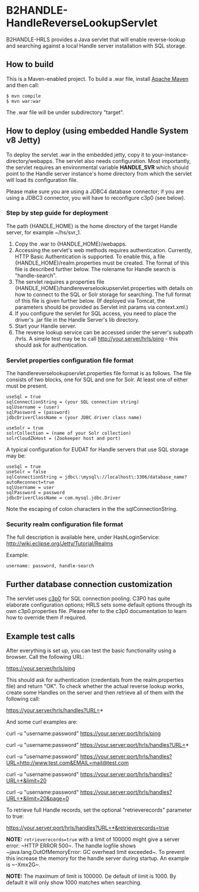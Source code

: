 # B2HANDLE-HandleReverseLookupServlet

B2HANDLE-HRLS provides a Java servlet that will enable reverse-lookup and searching against a local Handle server installation with SQL storage.

## How to build

This is a Maven-enabled project. To build a .war file, install [Apache Maven](https://maven.apache.org) and then call:
```
$ mvn compile
$ mvn war:war
```
The .war file will be under subdirectory "target". 

## How to deploy (using embedded Handle System v8 Jetty)

To deploy the servlet .war in the embedded jetty, copy it to your-instance-directory/webapps.
The servlet also needs configuration. Most importantly, the servlet requires an environmental variable **HANDLE_SVR** which should point to the Handle server instance's home directory from which the servlet will load its configuration file.

Please make sure you are using a JDBC4 database connector; if you are using a JDBC3 connector, you will have to reconfigure c3p0 (see below).

### Step by step guide for deployment

The path {HANDLE_HOME} is the home directory of the target Handle server, for example ~/hs/svr_1.

1. Copy the .war to {HANDLE_HOME}/webapps.
2. Accessing the servlet's web methods requires authentication. Currently, HTTP Basic Authentication is supported. To enable this, a file {HANDLE_HOME}/realm.properties must be created. The format of this file is described further below. The rolename for Handle search is "handle-search".
3. The servlet requires a properties file {HANDLE_HOME}/handlereverselookupservlet.properties with details on how to connect to the SQL or Solr storage for searching. The full format of this file is given further below. (If deployed via Tomcat, the parameters should be provided as Servlet init params via context.xml.)
4. If you configure the servlet for SQL access, you need to place the driver's .jar file in the Handle Server's lib directory.
5. Start your Handle server.
6. The reverse lookup service can be accessed under the server's subpath /hrls. A simple test may be to call http://your.server/hrls/ping - this should ask for authentication.

### Servlet properties configuration file format

The handlereverselookupservlet.properties file format is as follows. The file consists of two blocks, one for SQL and one for Solr. At least one of either must be present.

```
useSql = true
sqlConnectionString = (your SQL connection string)
sqlUsername = (user)
sqlPassword = (password)
jdbcDriverClassName = (your JDBC driver class name)

useSolr = true
solrCollection = (name of your Solr collection)
solrCloudZkHost = (Zookeeper host and port)
```

A typical configuration for EUDAT for Handle servers that use SQL storage may be:

```
useSql = true
useSolr = false
sqlConnectionString = jdbc\:\mysql\://localhost\:3306/database_name?autoReconnect=true
sqlUsername = user
sqlPassword = password
jdbcDriverClassName = com.mysql.jdbc.Driver
```

Note the escaping of colon characters in the the sqlConnectionString. 

### Security realm configuration file format

The full description is available here, under HashLoginService: http://wiki.eclipse.org/Jetty/Tutorial/Realms

Example:
```
username: password, handle-search
```

## Further database connection customization

The servlet uses [c3p0](http://www.mchange.com/projects/c3p0) for SQL connection pooling. C3P0 has quite elaborate configuration options; HRLS sets some default options through its own c3p0.properties file. Please refer to the c3p0 documentation to learn how to override them if required.

## Example test calls

After everything is set up, you can test the basic functionality using a browser.
Call the following URL:

https://your.server/hrls/ping

This should ask for authentication (credentials from the realm.properties file) and return "OK".
To check whether the actual reverse lookup works, create some Handles on the server and then retrieve all of them with the following call:

https://your.server/hrls/handles?URL=*

And some curl examples are:

curl -u "username:password" https://your.server:port/hrls/ping

curl -u "username:password" https://your.server:port/hrls/handles?URL=*

curl -u "username:password" https://your.server:port/hrls/handles?URL=http://www.test.com&EMAIL=mail@test.com

curl -u "username:password" https://your.server:port/hrls/handles?URL=*&limit=20

curl -u "username:password" https://your.server:port/hrls/handles?URL=*&limit=20&page=0

To retrieve full Handle records, set the optional "retrieverecords" parameter to true:

https://your.server:port/hrls/handles?URL=*&retrieverecords=true

**NOTE:** `retrieverecords=true` with a limit of 100000 might give a server error: ~HTTP ERROR 500~. The handle logfile shows ~java.lang.OutOfMemoryError: GC overhead limit exceeded~. To prevent this increase the memory for the handle server during startup. An example is ~-Xmx2G~.

**NOTE:** The maximum of limit is 100000. De default of limit is 1000. By default it will only show 1000 matches when searching.
